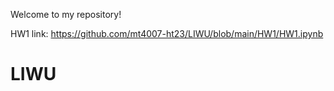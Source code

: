 Welcome to my repository!

HW1 link: https://github.com/mt4007-ht23/LIWU/blob/main/HW1/HW1.ipynb
# LIWU
